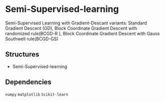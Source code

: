 # Semi-Supervised-learning
Semi-Supervised Learning with Gradient-Descant variants: Standard Gradient Descent (GD),  Block Coordinate Gradient Descent with randomized rule(BCGD-R ), Block Coordinate Gradient Descent with Gauss Southwell rule(BCGD-GS)

## Structures
- Semi-Supervised-learning


## Dependencies
`numpy` `matplotlib` `Scikit-learn` 
